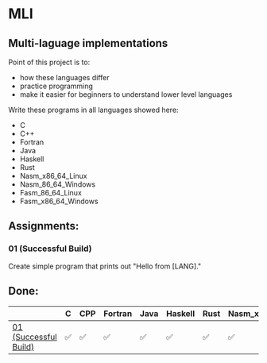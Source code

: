 # MLI
## Multi-laguage implementations

Point of this project is to:
- how these languages differ
- practice programming
- make it easier for beginners to understand lower level languages

Write these programs in all languages showed here:
- C
- C++
- Fortran
- Java
- Haskell
- Rust
- Nasm_x86_64_Linux
- Nasm_86_64_Windows
- Fasm_86_64_Linux
- Fasm_x86_64_Windows

## Assignments:
### 01 (Successful Build)
Create simple program that prints out "Hello from [LANG]."

## Done:
|                           |C  |    CPP|Fortran|   Java|Haskell|   Rust|    Nasm_x86_64_Linux|   Nasm_86_64_Windows|   Fasm_86_64_Linux|Fasm_x86_64_Windows|
|---------------------------|---|-------|-------|-------|-------|-------|---------------------|---------------------|-------------------|-------------------|
|[01 (Successful Build)](01)| ✅|     ✅|     ✅|     ✅|     ✅|     ✅|                   ✅|                   ❌|                 ❌|                 ❌|
